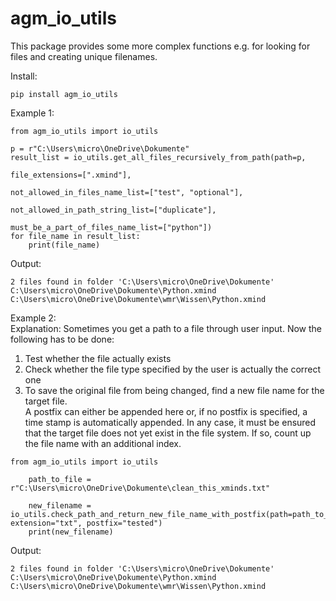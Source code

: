 # agm_io_utils

This package provides some more complex functions e.g. for looking for files and creating unique filenames.  

Install:  
```
pip install agm_io_utils
```
Example 1:
```
from agm_io_utils import io_utils

p = r"C:\Users\micro\OneDrive\Dokumente"
result_list = io_utils.get_all_files_recursively_from_path(path=p,
                                                              file_extensions=[".xmind"],
                                                              not_allowed_in_files_name_list=["test", "optional"],
                                                              not_allowed_in_path_string_list=["duplicate"],
                                                              must_be_a_part_of_files_name_list=["python"])
for file_name in result_list:
    print(file_name)
```
Output:  
```
2 files found in folder 'C:\Users\micro\OneDrive\Dokumente'
C:\Users\micro\OneDrive\Dokumente\Python.xmind
C:\Users\micro\OneDrive\Dokumente\wmr\Wissen\Python.xmind
```  
Example 2:  
Explanation: Sometimes you get a path to a file through user input. Now the following has to be done:
1. Test whether the file actually exists
2. Check whether the file type specified by the user is actually the correct one
3. To save the original file from being changed, find a new file name for the target file.  
   A postfix can either be appended here or, if no postfix is specified, a time stamp is automatically appended. In any case, it must be ensured that the target file does not yet exist in the file system. 
   If so, count up the file name with an additional index.
```
from agm_io_utils import io_utils

    path_to_file = r"C:\Users\micro\OneDrive\Dokumente\clean_this_xminds.txt"  
    
    new_filename = io_utils.check_path_and_return_new_file_name_with_postfix(path=path_to_file, extension="txt", postfix="tested")
    print(new_filename)
```
Output:
```
2 files found in folder 'C:\Users\micro\OneDrive\Dokumente'
C:\Users\micro\OneDrive\Dokumente\Python.xmind
C:\Users\micro\OneDrive\Dokumente\wmr\Wissen\Python.xmind
```



